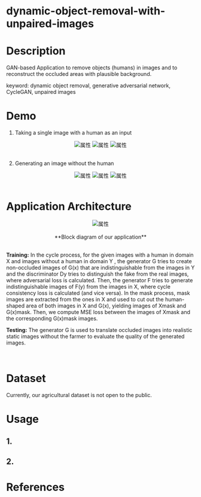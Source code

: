 # dynamic-object-removal-with-unpaired-images

# Description

GAN-based Application to remove objects (humans) in images and to reconstruct the occluded areas with plausible background.

keyword: dynamic object removal, generative adversarial network, CycleGAN, unpaired images

# Demo

1. Taking a single image with a human as an input

<div align="center">
<img src="https://github.com/hiroyasuakada/dynamic-object-removal-with-unpaired-images/blob/master/demo/input_1.jpg" alt="属性" title="タイトル">
<img src="https://github.com/hiroyasuakada/dynamic-object-removal-with-unpaired-images/blob/master/demo/input_2.jpg" alt="属性" title="タイトル">
<img src="https://github.com/hiroyasuakada/dynamic-object-removal-with-unpaired-images/blob/master/demo/input_3.jpg" alt="属性" title="タイトル">
</div>

<br>

2. Generating an image without the human

<div align="center">
<img src="https://github.com/hiroyasuakada/dynamic-object-removal-with-unpaired-images/blob/master/demo/output_1.jpg" alt="属性" title="タイトル">
<img src="https://github.com/hiroyasuakada/dynamic-object-removal-with-unpaired-images/blob/master/demo/output_2.jpg" alt="属性" title="タイトル">
<img src="https://github.com/hiroyasuakada/dynamic-object-removal-with-unpaired-images/blob/master/demo/output_3.jpg" alt="属性" title="タイトル">
</div>

<br>

# Application Architecture

<div align="center">
<img src="https://github.com/hiroyasuakada/dynamic-object-removal-with-unpaired-images/blob/master/demo/GraphicalAbstract1.png" alt="属性" title="タイトル">
</div>

<br>

<div align="center">
**Block diagram of our application**
</div>

<br>

**Training:** In the cycle process, for the given images with a human in
domain X and images without a human in domain Y , the generator G tries to create non-occluded images of G(x) that are
indistinguishable from the images in Y and the discriminator Dy tries to distinguish the fake from the real images, where
adversarial loss is calculated. Then, the generator F tries to generate indistinguishable images of F(y) from the images
in X, where cycle consistency loss is calculated (and vice versa). In the mask process, mask images are extracted from
the ones in X and used to cut out the human-shaped area of both images in X and G(x), yielding images of Xmask and
G(x)mask. Then, we compute MSE loss between the images of Xmask and the corresponding G(x)mask images. 

**Testing:** The generator G is used to translate occluded images into realistic static images without the farmer to evaluate the quality
of the generated images.

<br>

# Dataset

Currently, our agricultural dataset is not open to the public.

# Usage

## 1. 

## 2. 

# References
